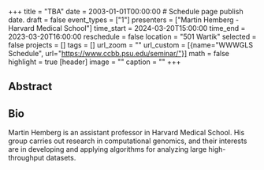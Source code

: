 +++
title = "TBA"
date = 2003-01-01T00:00:00  # Schedule page publish date.
draft = false
event_types = ["1"]
presenters = ["Martin Hemberg - Harvard Medical School"]
time_start = 2024-03-20T15:00:00
time_end = 2023-03-20T16:00:00
reschedule = false
location = "501 Wartik"
selected = false
projects = []
tags = []
url_zoom = ""
url_custom = [{name="WWWGLS Schedule", url="https://www.ccbb.psu.edu/seminar/"}]
math = false
highlight = true
[header]
image = ""
caption = ""
+++

## Abstract



## Bio
Martin Hemberg is an assistant professor in Harvard Medical School. His group carries out research in computational genomics, and their interests are in developing and applying algorithms for analyzing large high-throughput datasets.



